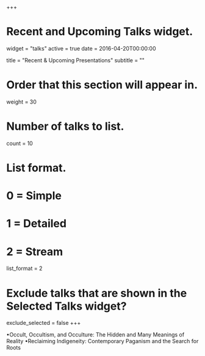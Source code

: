 +++
# Recent and Upcoming Talks widget.
widget = "talks"
active = true
date = 2016-04-20T00:00:00

title = "Recent & Upcoming Presentations"
subtitle = ""

# Order that this section will appear in.
weight = 30

# Number of talks to list.
count = 10

# List format.
#   0 = Simple
#   1 = Detailed
#   2 = Stream
list_format = 2

# Exclude talks that are shown in the Selected Talks widget?
exclude_selected = false
+++

•Occult, Occultism, and Occulture: The Hidden and Many Meanings of Reality
•Reclaiming Indigeneity: Contemporary Paganism and the Search for Roots

